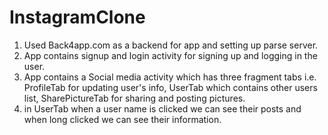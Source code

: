 # InstagramClone
1. Used Back4app.com as a backend for app and setting up parse server.
2. App contains signup and login activity for signing up and logging in the user.
3. App contains a Social media activity which has three fragment tabs i.e. ProfileTab for updating user's info, UserTab which contains other users list, SharePictureTab for sharing and posting pictures.
4. in UserTab when a user name is clicked we can see their posts and when long clicked we can see their information.
